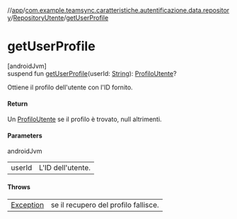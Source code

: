 //[app](../../../index.md)/[com.example.teamsync.caratteristiche.autentificazione.data.repository](../index.md)/[RepositoryUtente](index.md)/[getUserProfile](get-user-profile.md)

# getUserProfile

[androidJvm]\
suspend fun [getUserProfile](get-user-profile.md)(userId: [String](https://kotlinlang.org/api/latest/jvm/stdlib/kotlin/-string/index.html)): [ProfiloUtente](../../com.example.teamsync.caratteristiche.autentificazione.data.model/-profilo-utente/index.md)?

Ottiene il profilo dell'utente con l'ID fornito.

#### Return

Un [ProfiloUtente](../../com.example.teamsync.caratteristiche.autentificazione.data.model/-profilo-utente/index.md) se il profilo è trovato, null altrimenti.

#### Parameters

androidJvm

| | |
|---|---|
| userId | L'ID dell'utente. |

#### Throws

| | |
|---|---|
| [Exception](https://kotlinlang.org/api/latest/jvm/stdlib/kotlin/-exception/index.html) | se il recupero del profilo fallisce. |
